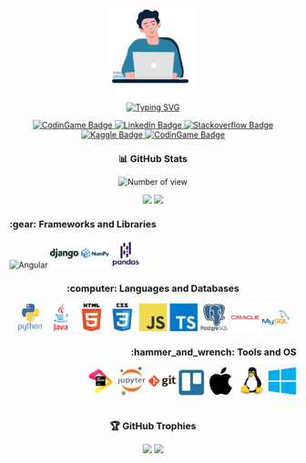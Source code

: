 <div align="center">
  <img src="https://github.com/mendrika261/mendrika261/blob/0295249c0c8a2b47f4cb089603dcd376bae18971/image.png" width="150"/>

[![Typing SVG](https://readme-typing-svg.herokuapp.com?font=Fira+Code&weight=500&size=18&duration=3000&pause=1000&center=true&vCenter=true&width=700&height=40&lines=Hi+%F0%9F%98%80!+I'm+Mendrika+from+Madagascar;Feel+free+to+explore+my+projects+%F0%9F%A7%AD;Reach+out+for+any+collaborations+%F0%9F%91%A5.+)](https://git.io/typing-svg)
  
  <div>
    <a href="https://m.me/ramialison.mendrika">
      <img src="https://img.shields.io/badge/Messenger-006AFF?logo=messenger&logoColor=white" alt="CodinGame Badge"/>
    </a>
    <a href="https://www.linkedin.com/in/mendrika-ramialison/">
      <img src="https://img.shields.io/badge/LinkedIn-blue?logo=linkedin&logoColor=white" alt="LinkedIn Badge"/>
    </a>
    <a href="https://stackoverflow.com/users/20838884/mendrika261">
      <img src="https://img.shields.io/badge/-Stackoverflow-FE7A16?logo=stack-overflow&logoColor=white" alt="Stackoverflow Badge"/>
    </a>
    <a href="https://www.kaggle.com/mendrikaramialison">
      <img src="https://img.shields.io/badge/Kaggle-20BEFF?logo=kaggle&logoColor=white" alt="Kaggle Badge"/>
    </a>
    <a href="https://www.codingame.com/profile/e450782bf1927d09b7dc86c74b01ceff9245684">
      <img src="https://img.shields.io/badge/CodinGame-ffd200?logo=codingame&logoColor=black" alt="CodinGame Badge"/>
    </a>
  </div>
  
</div>

<div align="center">
  <h3>📊 GitHub Stats</h3>

  <img src="https://komarev.com/ghpvc/?username=mendrika261&color=red&style=flat" alt="Number of view"/>

[![](https://github-readme-streak-stats.herokuapp.com/?user=mendrika261&theme=dracula&hide_border=false#gh-dark-mode-only)](https://github-readme-streak-stats.herokuapp.com/?user=mendrika261&theme=tokyonight&hide_border=false#gh-dark-mode-only)
[![](https://github-readme-streak-stats.herokuapp.com/?user=mendrika261&theme=adluin#gh-light-mode-only)](https://github-readme-streak-stats.herokuapp.com/?user=mendrika261&theme=tokyolight&hide_border=false#gh-light-mode-only)

</div>

<div>
  <div align="left">
    <h3>:gear: Frameworks and  Libraries</h3>
    <img src="https://angular.io/assets/images/logos/angular/angular.svg" title="Angular" alt="Angular" width="50" height="50"/>
    <img src="https://github.com/devicons/devicon/blob/master/icons/django/django-plain-wordmark.svg" title="Django" alt="Django" width="50" height="50"/>
    <img src="https://github.com/devicons/devicon/blob/master/icons/numpy/numpy-original-wordmark.svg" title="Numpy" alt="Numpy" width="50" height="50"/>
    <img src="https://github.com/devicons/devicon/blob/master/icons/pandas/pandas-original-wordmark.svg" title="Pandas" alt="Pandas" width="50" height="50"/>
  </div>
  <div align="center">
    <h3>:computer: Languages and Databases</h3>
    <img src="https://github.com/devicons/devicon/blob/master/icons/python/python-original-wordmark.svg" title="Python" alt="Python" width="50" height="50"/>
    <img src="https://github.com/devicons/devicon/blob/master/icons/java/java-original-wordmark.svg" title="Java" alt="Java" width="50" height="50"/>
    <img src="https://github.com/devicons/devicon/blob/master/icons/html5/html5-original-wordmark.svg" title="Java" alt="Java" width="50" height="50"/>
    <img src="https://github.com/devicons/devicon/blob/master/icons/css3/css3-original-wordmark.svg" title="Java" alt="Java" width="50" height="50"/>
    <img src="https://github.com/devicons/devicon/blob/master/icons/javascript/javascript-original.svg" title="Java" alt="Java" width="50" height="50"/>
    <img src="https://github.com/devicons/devicon/blob/master/icons/typescript/typescript-original.svg" title="Java" alt="Java" width="50" height="50"/>
    <span> </span>
    <img src="https://github.com/devicons/devicon/blob/master/icons/postgresql/postgresql-original-wordmark.svg" title="Java" alt="Java" width="50" height="50"/>
    <img src="https://github.com/devicons/devicon/blob/master/icons/oracle/oracle-original.svg" title="Java" alt="Java" width="50" height="50"/>
    <img src="https://github.com/devicons/devicon/blob/master/icons/mysql/mysql-original-wordmark.svg" title="Java" alt="Java" width="50" height="50"/>
  </div>
  <div align="right">
    <h3>:hammer_and_wrench: Tools and OS</h3>
    <img src="https://github.com/devicons/devicon/blob/master/icons/jetbrains/jetbrains-original.svg" title="Jetbrains IDE" alt="Jetbrains IDE" width="50" height="50"/>
    <img src="https://github.com/devicons/devicon/blob/master/icons/jupyter/jupyter-original-wordmark.svg" title="Jypyter Notebook" alt="Jupyter Notebook" width="50" height="50"/>
    <img src="https://github.com/devicons/devicon/blob/master/icons/git/git-original-wordmark.svg" title="Git" alt="Git" width="50" height="50"/>
    <img src="https://github.com/devicons/devicon/blob/master/icons/trello/trello-plain.svg" title="Trello" alt="Trello" width="45" height="45"/>
    <span> </span>
    <img src="https://github.com/devicons/devicon/blob/master/icons/apple/apple-original.svg" title="Trello" alt="Trello" width="50" height="50"/>
    <img src="https://github.com/devicons/devicon/blob/master/icons/linux/linux-original.svg" title="Trello" alt="Trello" width="50" height="50"/>
    <img src="https://github.com/devicons/devicon/blob/master/icons/windows8/windows8-original.svg" title="Trello" alt="Trello" width="50" height="50"/>
  </div>
</div>

<br>

<div align="center">
  <h3>🏆 GitHub Trophies</h3>

[![](https://github-profile-trophy.vercel.app/?username=mendrika261&theme=dracula&no-frame=false&no-bg=false&margin-w=4#gh-dark-mode-only)](https://github-profile-trophy.vercel.app/?username=mendrika261&theme=tokyonight&no-frame=false&no-bg=false&margin-w=4#gh-dark-mode-only)
[![](https://github-profile-trophy.vercel.app/?username=mendrika261&theme=adluin&no-frame=false&no-bg=true&margin-w=4#gh-light-mode-only)](https://github-profile-trophy.vercel.app/?username=mendrika261&theme=tokyolight&no-frame=false&no-bg=false&margin-w=4#gh-light-mode-only)

</div>
